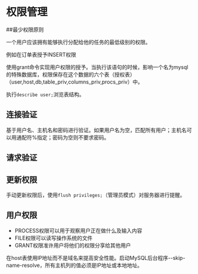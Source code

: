 # 权限管理

##最少权限原则

一个用户应该拥有能够执行分配给他的任务的最低级别的权限。

例如在订单表授予INSERT权限




使用grant命令实现用户权限的授予。当执行该语句的时候，影响一个名为mysql的特殊数据库，权限保存在这个数据的六个表（授权表）（user,host,db,table_priv,columns_priv,procs_priv）中。



执行`describe user;`浏览表结构。

## 连接验证

基于用户名、主机名和密码进行验证。如果用户名为空，匹配所有用户；主机名可以用通配符%指定；密码为空则不要求密码。

## 请求验证

## 更新权限

手动更新权限后，使用`flush privileges;`（管理员模式）对服务器进行提醒。

## 用户权限
+ PROCESS权限可以用于观察用户正在做什么及输入内容
+ FILE权限可以读写操作系统的文件
+ GRANT权限准许用户将他们的权限分享给其他用户

在host表使用IP地址而不是域名来提高安全性能。启动MySQL后台程序--skip-name-resolve，所有主机列的值必须是IP地址或本地地址。



